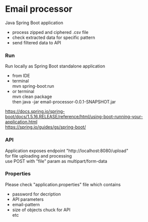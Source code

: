 # Email processor

Java Spring Boot application 
* process zipped and ciphered .csv file
* check extracted data for specific pattern
* send filtered data to API

### Run

Run locally as Spring Boot standalone application
* from IDE
* terminal  
  mvn spring-boot:run
* or terminal  
  mvn clean package  
  then
  java -jar email-processor-0.0.1-SNAPSHOT.jar

https://docs.spring.io/spring-boot/docs/1.5.16.RELEASE/reference/html/using-boot-running-your-application.html  
https://spring.io/guides/gs/spring-boot/
  
### API
Application exposes endpoint "http://localhost:8080/upload"  
for file uploading and processing  
use POST with "file" param as multipart/form-data

### Properties
Please check "application.properties" file which contains
 * password for decription
 * API parameters
 * email-pattern 
 * size of objects chuck for API   
   etc  

